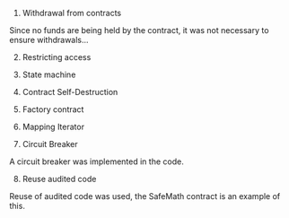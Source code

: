 1. Withdrawal from contracts

Since no funds are being held by the contract, it was not necessary to ensure withdrawals...

2. Restricting access

3. State machine

4. Contract Self-Destruction

5. Factory contract

6. Mapping Iterator

7. Circuit Breaker

A circuit breaker was implemented in the code.

8. Reuse audited code

Reuse of audited code was used, the SafeMath contract is an example of this.
